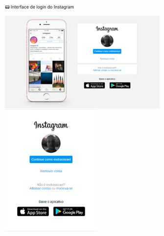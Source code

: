 :pager: ​Interface de login do Instagram

<img src="img\Instagram-homepage-pc.PNG" width="600" title="hover text"> <img src="img\Instagram-homepage-cel.PNG" width="300" title="hover text">
